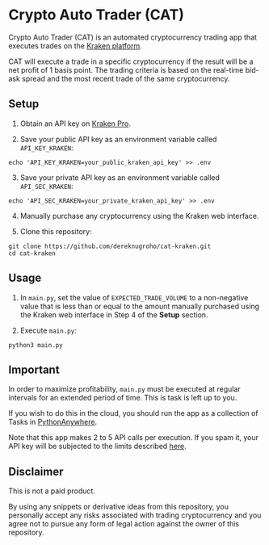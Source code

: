 # Crypto Auto Trader (CAT)

Crypto Auto Trader (CAT) is an automated cryptocurrency trading app that executes trades on the [Kraken platform](https://www.kraken.com/).

CAT will execute a trade in a specific cryptocurrency if the result will be a net profit of 1 basis point. The trading criteria is based on the real-time bid-ask spread and the most recent trade of the same cryptocurrency.

## Setup

1. Obtain an API key on [Kraken Pro](https://pro.kraken.com/).

2. Save your public API key as an environment variable called `API_KEY_KRAKEN`:
```
echo 'API_KEY_KRAKEN=your_public_kraken_api_key' >> .env
```

3. Save your private API key as an environment variable called `API_SEC_KRAKEN`:
```
echo 'API_SEC_KRAKEN=your_private_kraken_api_key' >> .env
```

4. Manually purchase any cryptocurrency using the Kraken web interface.

5. Clone this repository:
```
git clone https://github.com/dereknugroho/cat-kraken.git
cd cat-kraken
```

## Usage

1. In `main.py`, set the value of `EXPECTED_TRADE_VOLUME` to a non-negative value that is less than or equal to the amount manually purchased using the Kraken web interface in Step 4 of the **Setup** section.

2. Execute `main.py`:
```
python3 main.py
```

## Important

In order to maximize profitability, `main.py` must be executed at regular intervals for an extended period of time. This is task is left up to you.

If you wish to do this in the cloud, you should run the app as a collection of Tasks in [PythonAnywhere](https://www.pythonanywhere.com/).

Note that this app makes 2 to 5 API calls per execution. If you spam it, your API key will be subjected to the limits described [here](https://docs.kraken.com/api/docs/guides/spot-rest-ratelimits/).

## Disclaimer

This is not a paid product.

By using any snippets or derivative ideas from this repository, you personally accept any risks associated with trading cryptocurrency and you agree not to pursue any form of legal action against the owner of this repository.
